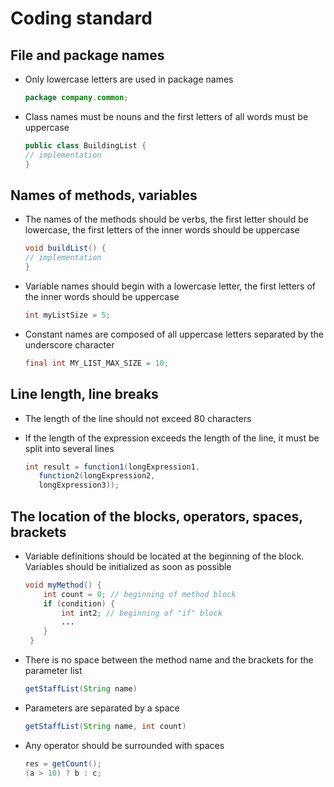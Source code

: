 # Coding standard
## File and package names
* Only lowercase letters are used in package names


    ```java
    package company.common;
    ```
* Class names must be nouns and the first letters of all words must be uppercase


    ```java
    public class BuildingList {
    // implementation
    }
    ```
## Names of methods, variables
* The names of the methods should be verbs, the first letter should be lowercase, the first letters of the inner words should be uppercase


    ```java
    void buildList() {
    // implementation
    }
    ```
* Variable names should begin with a lowercase letter, the first letters of the inner words should be uppercase


    ```java
    int myListSize = 5;
    ```
* Constant names are composed of all uppercase letters separated by the underscore character

    ```java
    final int MY_LIST_MAX_SIZE = 10; 
    ```
## Line length, line breaks
* The length of the line should not exceed 80 characters
* If the length of the expression exceeds the length of the line, it must be split into several lines


    ```java
    int result = function1(longExpression1,
       function2(longExpression2,
       longExpression3));
    ```   
## The location of the blocks, operators, spaces, brackets
* Variable definitions should be located at the beginning of the block. Variables should be initialized as soon as possible


   ```java
   void myMethod() {
       int count = 0; // beginning of method block
       if (condition) {
           int int2; // beginning of "if" block
           ...
       }
    }
    ```
* There is no space between the method name and the brackets for the parameter list


   ```java
   getStaffList(String name)
   ```
   
* Parameters are separated by a space
 
   ```java
   getStaffList(String name, int count)
   ```
   
* Any operator should be surrounded with spaces

   ```java
   res = getCount();
   (a > 10) ? b : c;
   ```
